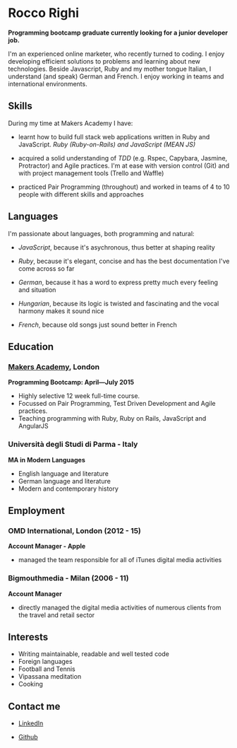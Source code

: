
Rocco Righi
=========

**Programming bootcamp graduate currently looking for a junior developer job.**

I'm an experienced online marketer, who recently turned to coding. I enjoy developing efficient solutions to problems and learning about new technologies.
Beside Javascript, Ruby and my mother tongue Italian, I understand (and speak) German and French. I enjoy working in teams and international environments.


Skills
----------

During my time at Makers Academy I have:

- learnt how to build full stack web applications written in Ruby and JavaScript.
*Ruby (Ruby-on-Rails) and JavaScript (MEAN JS)*

- acquired a solid understanding of *TDD* (e.g. Rspec, Capybara, Jasmine, Protractor) and Agile practices. I'm at ease with version control (Git) and with project management tools (Trello and Waffle)

- practiced Pair Programming (throughout) and worked in teams of 4 to 10 people with different skills and approaches


Languages
----------

I'm passionate about languages, both programming and natural:

- *JavaScript*, because it's asychronous, thus better at shaping reality
- *Ruby*, because it's elegant, concise and has the best documentation I've come across so far

- *German*, because it has a word to express pretty much every feeling and situation
- *Hungarian*, because its logic is twisted and fascinating and the vocal harmony makes it sound nice

- *French*, because old songs just sound better in French


Education
----------


### [Makers Academy], London
**Programming Bootcamp: April&mdash;July 2015**

- Highly selective 12 week full-time course.
- Focussed on Pair Programming, Test Driven Development and Agile practices.
- Teaching programming with Ruby, Ruby on Rails, JavaScript and AngularJS

### Università degli Studi di Parma - Italy
**MA in Modern Languages**

- English language and literature
- German language and literature
- Modern and contemporary history

Employment
----------


### OMD International, London (2012 - 15)
**Account Manager - Apple**

- managed the team responsible for all of iTunes digital media activities

### Bigmouthmedia - Milan (2006 - 11)
**Account Manager**

- directly managed the digital media activities of numerous clients from the travel and retail sector

Interests
---------

- Writing maintainable, readable and well tested code
- Foreign languages
- Football and Tennis
- Vipassana meditation
- Cooking


Contact me
-------

- [LinkedIn]
- [Github]


  [Makers Academy]:http://www.makersacademy.com
  [GitHub]:https://github.com/bagolol
  [LinkedIn]:https://uk.linkedin.com/in/roccorighi
  [Repositories on Github]:https://github.com/bagolol?tab=repositories


